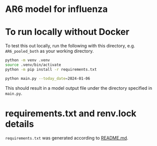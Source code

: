 # AR6 model for influenza

# To run locally without Docker

To test this out locally, run the following with this directory, e.g. `AR6_pooled_both` as your working directory.

```bash
python -m venv .venv
source .venv/bin/activate
python -m pip install -r requirements.txt

python main.py --today_date=2024-01-06
```

This should result in a model output file under the directory specified in `main.py`.

# requirements.txt and renv.lock details

`requirements.txt` was generated according to [README.md](../README.md). 